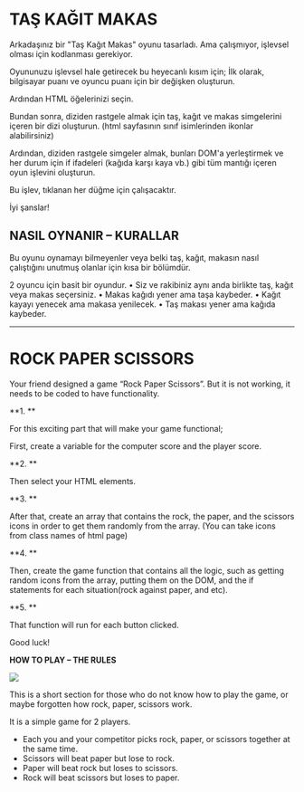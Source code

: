 # TAŞ KAĞIT MAKAS

Arkadaşınız bir "Taş Kağıt Makas" oyunu tasarladı. Ama çalışmıyor, işlevsel olması için kodlanması gerekiyor.

Oyununuzu işlevsel hale getirecek bu heyecanlı kısım için;
İlk olarak, bilgisayar puanı ve oyuncu puanı için bir değişken oluşturun.

Ardından HTML öğelerinizi seçin.

Bundan sonra, diziden rastgele almak için taş, kağıt ve makas simgelerini içeren bir dizi oluşturun. (html sayfasının sınıf isimlerinden ikonlar alabilirsiniz)

Ardından, diziden rastgele simgeler almak, bunları DOM'a yerleştirmek ve her durum için if ifadeleri (kağıda karşı kaya vb.) gibi tüm mantığı içeren oyun işlevini oluşturun.

Bu işlev, tıklanan her düğme için çalışacaktır.

İyi şanslar!

## NASIL OYNANIR – KURALLAR

Bu oyunu oynamayı bilmeyenler veya belki taş, kağıt, makasın nasıl çalıştığını unutmuş olanlar için kısa bir bölümdür.

2 oyuncu için basit bir oyundur.
• Siz ve rakibiniz aynı anda birlikte taş, kağıt veya makas seçersiniz.
• Makas kağıdı yener ama taşa kaybeder.
• Kağıt kayayı yenecek ama makasa yenilecek.
• Taş makası yener ama kağıda kaybeder.

---

# ROCK PAPER SCISSORS

Your friend designed a game “Rock Paper Scissors”. But it is
not working, it needs to be coded to have functionality.

**1. **

For this exciting part that will make your game functional;

First, create a variable for the computer score and the
player score.

**2. **

Then select your HTML elements.

**3. **

After that, create an array that contains the rock, the
paper, and the scissors icons in order to get them randomly from the array. (You
can take icons from class names of html page)

**4. **

Then, create the game function that contains all the logic,
such as getting random icons from the array, putting them on the DOM, and the
if statements for each situation(rock against paper, and etc).

**5. **

That function will run for each button clicked.

Good luck!

**HOW TO PLAY – THE RULES**

![](file:///C:/Users/MSI/AppData/Local/Packages/oice_16_974fa576_32c1d314_2a9b/AC/Temp/msohtmlclip1/01/clip_image002.jpg)

This is a short section for those who do not know how to play
the game, or maybe forgotten how rock, paper, scissors work.

It is a simple game for 2 players.

* Each
  you and your competitor picks rock, paper, or scissors together
  at the same time.
* Scissors will
  beat paper but lose to rock.
* Paper will beat
  rock but loses to scissors.
* Rock will beat
  scissors but loses to paper.
